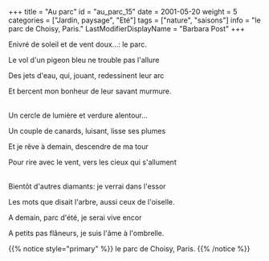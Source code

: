 +++
title = "Au parc"
id = "au_parc_15"
date = 2001-05-20
weight = 5
categories = ["Jardin, paysage", "Eté"]
tags = ["nature", "saisons"]
info = "le parc de Choisy, Paris."
LastModifierDisplayName = "Barbara Post"
+++

Enivré de soleil et de vent doux...: le parc.

Le vol d'un pigeon bleu ne trouble pas l'allure

Des jets d'eau, qui, jouant, redessinent leur arc

Et bercent mon bonheur de leur savant murmure.

 \
Un cercle de lumière et verdure alentour...

Un couple de canards, luisant, lisse ses plumes

Et je rêve à demain, descendre de ma tour

Pour rire avec le vent, vers les cieux qui s'allument

 \
Bientôt d'autres diamants: je verrai dans l'essor

Les mots que disait l'arbre, aussi ceux de l'oiselle.

A demain, parc d'été, je serai vive encor

A petits pas flâneurs, je suis l'âme à l'ombrelle.

{{% notice style="primary" %}}
le parc de Choisy, Paris.
{{% /notice %}}
